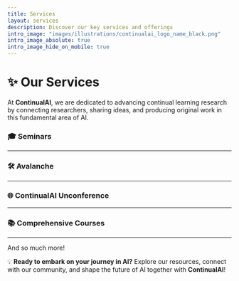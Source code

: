 ```yaml
---
title: Services
layout: services
description: Discover our key services and offerings
intro_image: "images/illustrations/continualai_logo_name_black.png"
intro_image_absolute: true
intro_image_hide_on_mobile: true
---
```


# ✨ Our Services

At **ContinualAI**, we are dedicated to advancing continual learning research by connecting researchers, sharing ideas, and producing original work in this fundamental area of AI.

### 🎓 **Seminars**
---

### 🛠️ **Avalanche**
---

### 🌐 **ContinualAI Unconference**
---

### 📚 **Comprehensive Courses**
---

And so much more!

💡 **Ready to embark on your journey in AI?** Explore our resources, connect with our community, and shape the future of AI together with **ContinualAI**!
